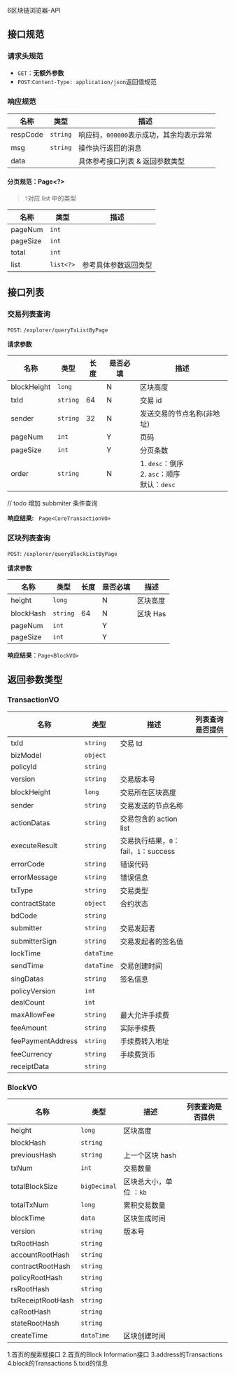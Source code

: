 6区块链浏览器-API

## 接口规范

### 请求头规范

*   `GET`：**无额外参数**
*   `POST`:`Content-Type: application/json`返回值规范

### 响应规范

| 名称     | 类型     | 描述                                     |
| -------- | -------- | ---------------------------------------- |
| respCode | `string` | 响应码，`000000`表示成功，其余均表示异常 |
| msg      | `string` | 操作执行返回的消息                       |
| data     |          | 具体参考接口列表 & 返回参数类型          |

#### 分页规范：Page<?>

>   `?`对应 list 中的类型

| 名称     | 类型      | 描述                 |
| -------- | --------- | -------------------- |
| pageNum  | `int`     |                      |
| pageSize | `int`     |                      |
| total    | `int`     |                      |
| list     | `list<?>` | 参考具体参数返回类型 |

## 接口列表

### 交易列表查询

`POST`: `/explorer/queryTxListByPage`

**请求参数**

| 名称        | 类型     | 长度 | 是否必填 | 描述                                                   |
| ----------- | -------- | ---- | -------- | ------------------------------------------------------ |
| blockHeight | `long`   |      | N        | 区块高度                                               |
| txId        | `string` | 64   | N        | 交易 id                                                |
| sender      | `string` | 32   | N        | 发送交易的节点名称(非地址)                             |
| pageNum     | `int`    |      | Y        | 页码                                                   |
| pageSize    | `int`    |      | Y        | 分页条数                                               |
| order       | `string` |      | N        | 1. `desc`：倒序 <br />2. `asc`：顺序<br />默认：`desc` |

// todo 增加 subbmiter 条件查询

**响应结果:** ` Page<CoreTransactionVO>`

### 区块列表查询

`POST`: `/explorer/queryBlockListByPage`

**请求参数**

| 名称      | 类型     | 长度 | 是否必填 | 描述     |
| --------- | -------- | ---- | -------- | -------- |
| height    | `long`   |      | N        | 区块高度 |
| blockHash | `string` | 64   | N        | 区块 Has |
| pageNum   | `int`    |      | Y        |          |
| pageSize  | `int`    |      | Y        |          |

**响应结果**：`Page<BlockVO>`

## 返回参数类型

### TransactionVO

| 名称              | 类型       | 描述                                  | 列表查询是否提供 |
| ----------------- | ---------- | ------------------------------------- | ---------------- |
| txId              | `string`   | 交易 Id                               |                  |
| bizModel          | `object`   |                                       |                  |
| policyId          | `string`   |                                       |                  |
| version           | `string`   | 交易版本号                            |                  |
| blockHeight       | `long`     | 交易所在区块高度                      |                  |
| sender            | `string`   | 交易发送的节点名称                    |                  |
| actionDatas       | `string`   | 交易包含的 action list                |                  |
| executeResult     | `string`   | 交易执行结果，`0`：fail，`1`：success |                  |
| errorCode         | `string`   | 错误代码                              |                  |
| errorMessage      | `string`   | 错误信息                              |                  |
| txType            | `string`   | 交易类型                              |                  |
| contractState     | `object`   | 合约状态                              |                  |
| bdCode            | `string`   |                                       |                  |
| submitter         | `string`   | 交易发起者                            |                  |
| submitterSign     | `string`   | 交易发起者的签名值                    |                  |
| lockTime          | `dataTime` |                                       |                  |
| sendTime          | `dataTime` | 交易创建时间                          |                  |
| singDatas         | `string`   | 签名信息                              |                  |
| policyVersion     | `int`      |                                       |                  |
| dealCount         | `int`      |                                       |                  |
| maxAllowFee       | `string`   | 最大允许手续费                        |                  |
| feeAmount         | `string`   | 实际手续费                            |                  |
| feePaymentAddress | `string`   | 手续费转入地址                        |                  |
| feeCurrency       | `string`   | 手续费货币                            |                  |
| receiptData       | `string`   |                                       |                  |

### BlockVO

| 名称              | 类型         | 描述                    | 列表查询是否提供 |
| ----------------- | ------------ | ----------------------- | ---------------- |
| height            | `long`       | 区块高度                |                  |
| blockHash         | `string`     |                         |                  |
| previousHash      | `string`     | 上一个区块 hash         |                  |
| txNum             | `int`        | 交易数量                |                  |
| totalBlockSize    | `bigDecimal` | 区块总大小，单位 ：`kb` |                  |
| totalTxNum        | `long`       | 累积交易数量            |                  |
| blockTime         | `data`       | 区块生成时间            |                  |
| version           | `string`     | 版本号                  |                  |
| txRootHash        | `string`     |                         |                  |
| accountRootHash   | `string`     |                         |                  |
| contractRootHash  | `string`     |                         |                  |
| policyRootHash    | `string`     |                         |                  |
| rsRootHash        | `string`     |                         |                  |
| txReceiptRootHash | `string`     |                         |                  |
| caRootHash        | `string`     |                         |                  |
| stateRootHash     | `string`     |                         |                  |
| createTime        | `dataTime`   | 区块创建时间            |                  |



1.首页的搜索框接口
2.首页的Block Information接口
3.address的Transactions
4.block的Transactions
5.txid的信息